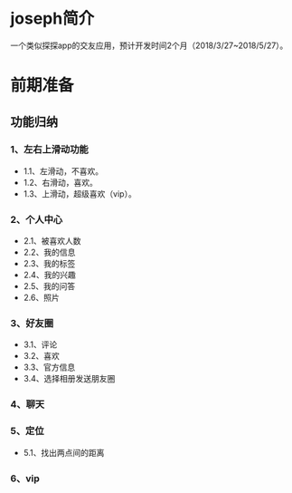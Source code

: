 # joseph简介
  一个类似探探app的交友应用，预计开发时间2个月（2018/3/27~2018/5/27）。

# 前期准备

## 功能归纳

### 1、左右上滑动功能
		
* 1.1、左滑动，不喜欢。
* 1.2、右滑动，喜欢。
* 1.3、上滑动，超级喜欢（vip）。

### 2、个人中心
* 2.1、被喜欢人数
* 2.2、我的信息
* 2.3、我的标签
* 2.4、我的兴趣
* 2.5、我的问答
* 2.6、照片


### 3、好友圈

* 3.1、评论
* 3.2、喜欢
* 3.3、官方信息
* 3.4、选择相册发送朋友圈


### 4、聊天

### 5、定位

* 5.1、找出两点间的距离


### 6、vip



